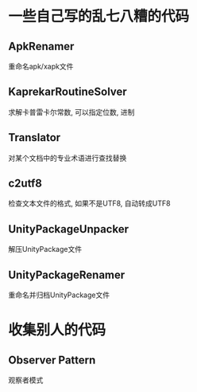 # 一些自己写的乱七八糟的代码
## ApkRenamer
重命名apk/xapk文件

## KaprekarRoutineSolver
求解卡普雷卡尔常数, 可以指定位数, 进制

## Translator
对某个文档中的专业术语进行查找替换

## c2utf8
检查文本文件的格式, 如果不是UTF8, 自动转成UTF8

## UnityPackageUnpacker
解压UnityPackage文件

## UnityPackageRenamer
重命名并归档UnityPackage文件

# 收集别人的代码
## Observer Pattern
观察者模式